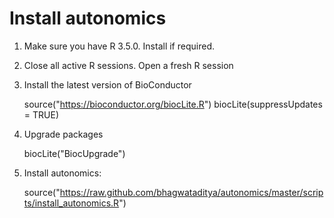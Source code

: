 # Install autonomics

1. Make sure you have R 3.5.0. Install if required.

2. Close all active R sessions. Open a fresh R session

3. Install the latest version of BioConductor

     source("https://bioconductor.org/biocLite.R")
     biocLite(suppressUpdates = TRUE)
    
4. Upgrade packages

     biocLite("BiocUpgrade")

5. Install autonomics:

     source("https://raw.github.com/bhagwataditya/autonomics/master/scripts/install_autonomics.R")
